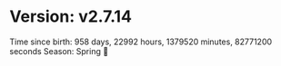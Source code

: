 # Version: v2.7.14
Time since birth: 958 days, 22992 hours, 1379520 minutes, 82771200 seconds
Season: Spring 🌸
